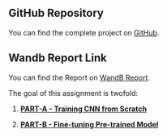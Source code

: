 ## GitHub Repository
You can find the complete project on [GitHub](https://github.com/rajkumarseelam/DA6401-Assignment2.git).

## Wandb Report Link
You can find the Report on [WandB Report](https://wandb.ai/cs24m042-iit-madras-foundation/DA6401-Assignment-2/reports/DA6401-Assignment-2--VmlldzoxMjIyMTA2Mw).

The goal of this assignment is twofold:

1. **[PART-A - Training CNN from Scratch](PART-A/README.md)**  

2. **[PART-B - Fine-tuning Pre-trained Model](PART-A/README.md)**  


